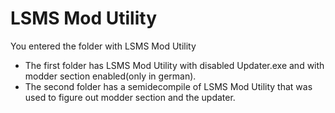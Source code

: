 # LSMS Mod Utility
You entered the folder with LSMS Mod Utility
 * The first folder has LSMS Mod Utility with disabled Updater.exe and with modder section enabled(only in german).
 * The second folder has a semidecompile of LSMS Mod Utility that was used to figure out modder section and the updater.
